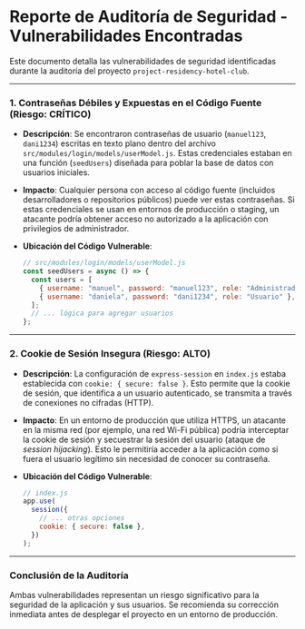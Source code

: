 # Reporte de Auditoría de Seguridad - Vulnerabilidades Encontradas

Este documento detalla las vulnerabilidades de seguridad identificadas durante la auditoría del proyecto `project-residency-hotel-club`.

---

### 1. Contraseñas Débiles y Expuestas en el Código Fuente (Riesgo: CRÍTICO)

- **Descripción**: Se encontraron contraseñas de usuario (`manuel123`, `dani1234`) escritas en texto plano dentro del archivo `src/modules/login/models/userModel.js`. Estas credenciales estaban en una función (`seedUsers`) diseñada para poblar la base de datos con usuarios iniciales.

- **Impacto**: Cualquier persona con acceso al código fuente (incluidos desarrolladores o repositorios públicos) puede ver estas contraseñas. Si estas credenciales se usan en entornos de producción o staging, un atacante podría obtener acceso no autorizado a la aplicación con privilegios de administrador.

- **Ubicación del Código Vulnerable**:
  ```javascript
  // src/modules/login/models/userModel.js
  const seedUsers = async () => {
    const users = [
      { username: "manuel", password: "manuel123", role: "Administrador" },
      { username: "daniela", password: "dani1234", role: "Usuario" },
    ];
    // ... lógica para agregar usuarios
  };
  ```

---

### 2. Cookie de Sesión Insegura (Riesgo: ALTO)

- **Descripción**: La configuración de `express-session` en `index.js` estaba establecida con `cookie: { secure: false }`. Esto permite que la cookie de sesión, que identifica a un usuario autenticado, se transmita a través de conexiones no cifradas (HTTP).

- **Impacto**: En un entorno de producción que utiliza HTTPS, un atacante en la misma red (por ejemplo, una red Wi-Fi pública) podría interceptar la cookie de sesión y secuestrar la sesión del usuario (ataque de *session hijacking*). Esto le permitiría acceder a la aplicación como si fuera el usuario legítimo sin necesidad de conocer su contraseña.

- **Ubicación del Código Vulnerable**:
  ```javascript
  // index.js
  app.use(
    session({
      // ... otras opciones
      cookie: { secure: false },
    })
  );
  ```

---

### Conclusión de la Auditoría

Ambas vulnerabilidades representan un riesgo significativo para la seguridad de la aplicación y sus usuarios. Se recomienda su corrección inmediata antes de desplegar el proyecto en un entorno de producción.
